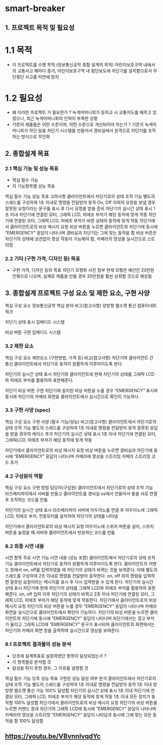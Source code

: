 # smart-breaker

## 1. 프로젝트 목적 및 필요성
# 1.1 목적
- 이 프로젝트를 수행 목적 (정보통신공학 종합 설계의 목적)
어린이보호구역 내에서의 교통사고 해마다 증가, 어린이보호구역 내 횡단보도에 차단기를 설치함으로서 무단횡단 사고를 미연에 방지
# 1.2 필요성
- 왜 이러한 프로젝트 가 필요한가 ?
녹색어머니회가 등하교 시 교통지도를 해주고 있었으나, 최근 녹색어머니회의 인력이 부족한 상황
- 기존의 제품들은 어떤 수준이며, 어떤 수준으로 개선되어야 하는가 ?
기존의 녹색어머니회가 하던 일을 차단기 시스템를 만들어서 경비실에서 원격으로 차단기를 조작하는 방식으로 무인화

## 2. 종합설계 목표
### 2.1 핵심 기능 및 성능 목표
- 핵심 필수 기능
- 각 기능항목별 성능 목표

핵심 필수 기능
성능 목표
고려사항
클라이언트에서 차단기로의 상태 조작 기능
별도의 스레드를 구성하여 1초 이내로 명령을 전달받아 동작
On, Off 이외의 요청을 보낼 경우 잘못된 요청이라는 문구를 표시 후 다시 요청을 받을 준비
차단기의 실시간 상태 표시
1초 이내 차단기에 연결된 모터, 그래픽 LCD, 피에조 부저가 해당 동작에 맞게 작동
차단기에 연결된 모터, 그래픽 LCD, 피에조 부저가 바뀐 상태의 동작에 맞게 작동
차단기에서 클라이언트로의 비상 메시지 요청
비상 버튼을 누르면 클라이언트와 차단기에 동시에 “EMERGENCY”  응답이 나타나며 경비실과 차단기는 그에 맞는 동작을 함
비상 버튼은 차단기의 상태에 상관없이 항상 작동이 가능해야 함, 카메라의 영상을 실시간으로 스트리밍

### 2.2 기타 (구현 가격, 디자인 등) 목표
- 구현 가격, 디자인 등의 목표
차단기 모형화 사진 첨부
현재 모형은 예산인 20만원 안팎으로 나오며, 실제로 제품을 만들 경우 20만원을 훨씬 상회할 것으로 예상됨

## 3. 종합설계 프로젝트 구성 요소 및 제한 요소, 구현 사양

핵심 구성 요소
정보통신공학 핵심 분야
비고(참고사항)
양방향 웹소켓 통신
컴퓨터네트워크

차단기 상태 표시
임베디드 시스템

비상 버튼 구현
임베디드 시스템



### 3.2 제한 요소 

핵심 구성 요소
제한요소 (구현방법, 가격 등)
비고(참고사항)
차단기와 클라이언트 간 통신
클라이언트에서 차단기로 동작이 원활하게 이루어지도록 한다.

차단기의 실시간 상태 표시
차단기와 클라이언트에 현재 차단기의 상태를 그래픽 LCD와 피에조 부저를 활용하여 표현해준다.

차단기 비상 버튼 구현
차단기에 설치된 비상 버튼을 누를 경우 “EMERGENCY” 표시와 동시에 차단기의 카메라 화면을 클라이언트에서 실시간으로 확인이 가능하다.



### 3.3 구현 사양 (spec)

핵심 구성 요소
구현 사양 (필수 기능/성능) 
비고(참고사항)
클라이언트에서 차단기로의 상태 조작 기능
별도의 스레드를 구성하여 1초 이내로 명령을 전달받아 동작
잘못된 응답을 받을 경우의 케이스 추가
차단기의 실시간 상태 표시
1초 이내 차단기에 연결된 모터, 그래픽LCD, 피에조 부저가 해당 동작에 맞게 작동

차단기에서 클라이언트로의 비상 메시지 요청
비상 버튼을 누르면 경비실과 차단기에 동시에 “EMERGENCY” 응답이 나타나며 카메라에 영상을 스트리밍
카메라 스트리밍 코드 추가

### 4.2 구성원의 역할

핵심 구성 요소
구현 방법
담당자(구성원)
클라이언트에서 차단기로의 상태 조작 기능
라즈베리파이에서 서버를 만들고 클라이언트를 경비실 os에서 만들어서 둘을 서로 연결 후 조작하는 코드를 만듦

차단기의 실시간 상태 표시
라즈베리파이 서버에 아두이노를 연결 후 아두이노에 그래픽 LCD, 피에조 부저, 전동모터를 설치하여 차단기의 상태를 나타냄

차단기에서 클라이언트로의 비상 메시지 요청
아두이노에 스위치 버튼을 설치, 스위치 버튼을 눌렀을 때 서버와 클라이언트에서 반응하는 코드를 만듦

### 8.2 최종 시연 내용

시연 항목
주요 시연 기능 
시연 내용 (성능 포함)
클라이언트에서 차단기로의 상태 조작 기능
클라이언트에서 차단기로 동작이 원활하게 이루어지도록 한다.
클라이언트의 커멘드 창에서 on, off를 입력하였을 때 차단기의 상태가 바뀌는 것을 보여준다. 이때 별도의 스레드를 구성하여 2초 이내로 명령을 전달받아 동작한다. on, off 외의 명령을 입력하면 잘못된 요청이라는 메시지를 표시 후 다시 입력받을 수 있게 한다.
차단기의 실시간 상태 표시
차단기에 현재 차단기의 상태를 그래픽 LCD와 피에조 부저를 활용하여 표현해준다.
on, off 입력 이후 차단기의 상태가 바뀌고 2초 이내 차단기에 연결된 모터, 그래픽 LCD, 피에조 부저가 해당 동작에 맞게 작동한다.
차단기에서 클라이언트로의 비상 메시지 요청
차단기의 비상 버튼을 누를 경우 “EMERGENCY” 응답이 나타나며 카메라 화면을 실시간으로 클라이언트에서 확인이 가능하다.
차단기의 비상 버튼을 누르면 클라이언트와 차단기에 동시에 “EMERGENCY” 응답이 나타나며 차단기에서는 경고 부저가 울리고 그래픽 LCD에 “EMERGENCY” 문구가 표시되며 클라이언트의 화면에서는 차단기의 카메라 화면 창을 출력하여 실시간으로 영상을 보여준다.

### 9.1 프로젝트 결과물의 성능 분석
- 당초에 설계목표로 설정하였던 항목이 달성되었는가 ?
- 각 항목별로 분석할 것
- 달성을 하지 못한 경우, 그 이유를 설명할 것

핵심 필수 기능
당초 성능 목표
구현된 성능
달성 여부 분석
클라이언트에서 차단기로의 상태 조작 기능
별도의 스레드를 구성하여 1초 이내로 명령을 전달받아 동작
1초 이내 양방향 웹소켓 통신 가능
100% 달성함
차단기의 실시간 상태 표시
1초 이내 차단기에 연결된 모터, 그래픽 LCD, 피에조 부저가 해당 동작에 맞게 작동
1초 이내 모든 장치가 동작함
100% 달성함
차단기에서 클라이언트로의 비상 메시지 요청
차단기의 비상 버튼을 누르면 커멘드 창과 차단기의 그래픽 LCD에 동시에 “EMERGENCY” 응답이 나타나며 카메라의 영상을 스트리밍
“EMERGENCY“ 응답이 나타남과 동시에 그에 맞는 모든 동작을 함
100% 달성함

## https://youtu.be/VBvnnlvqdYc
